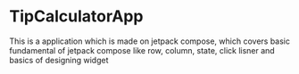 # TipCalculatorApp
This is a application which is made on jetpack compose, which covers basic fundamental of jetpack compose like row, column, state, click lisner and basics of designing widget
